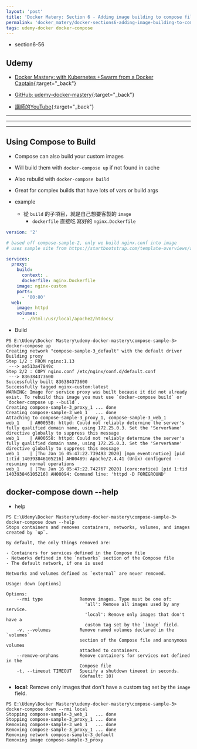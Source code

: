 ```yaml
---
layout: 'post'
title: 'Docker Matery: Section 6 - Adding image building to compose files'
permalink: 'docker_matery/docker-sections6-adding-image-building-to-compose-files'
tags: udemy-docker docker-compose
---
```


- section6-56

## Udemy

- [Docker Mastery: with Kubernetes +Swarm from a Docker Captain](https://www.udemy.com/course/docker-mastery/){:target="_back"}

- [GitHub: udemy-docker-mastery](https://github.com/BretFisher/udemy-docker-mastery){:target="_back"}

- [講師的YouTube](https://www.youtube.com/channel/UC0NErq0RhP51iXx64ZmyVfg){:target="_back"}

---
---
---

## Using Compose to Build

- Compose can also build your custom images
- Will build them with `docker-compose up` if not found in cache
- Also rebuild with `docker-compose build`
- Great for complex builds that have lots of vars or build args


- example

  - 從 `build` 的子項目，就是自己想要客製的 `image`
      - `dockerfile` 直接吃 寫好的 `nginx.Dockerfile`

~~~yml
version: '2'

# based off compose-sample-2, only we build nginx.conf into image
# uses sample site from https://startbootstrap.com/template-overviews/agency/

services:
  proxy:
    build:
      context: .
      dockerfile: nginx.Dockerfile
    image: nginx-custom
    ports:
      - '80:80'
  web:
    image: httpd
    volumes:
      - ./html:/usr/local/apache2/htdocs/
~~~


- Build

~~~
PS E:\Udemy\Docker Mastery\udemy-docker-mastery\compose-sample-3> docker-compose up
Creating network "compose-sample-3_default" with the default driver
Building proxy
Step 1/2 : FROM nginx:1.13
 ---> ae513a47849c
Step 2/2 : COPY nginx.conf /etc/nginx/conf.d/default.conf
 ---> 836384373600
Successfully built 836384373600
Successfully tagged nginx-custom:latest
WARNING: Image for service proxy was built because it did not already exist. To rebuild this image you must use `docker-compose build` or `docker-compose up --build`.
Creating compose-sample-3_proxy_1 ... done                                                                                                                                                                         Creating compose-sample-3_web_1   ... done                                                                                                                                                                         Attaching to compose-sample-3_proxy_1, compose-sample-3_web_1
web_1    | AH00558: httpd: Could not reliably determine the server's fully qualified domain name, using 172.25.0.3. Set the 'ServerName' directive globally to suppress this message
web_1    | AH00558: httpd: Could not reliably determine the server's fully qualified domain name, using 172.25.0.3. Set the 'ServerName' directive globally to suppress this message
web_1    | [Thu Jan 16 05:47:22.739493 2020] [mpm_event:notice] [pid 1:tid 140393846105216] AH00489: Apache/2.4.41 (Unix) configured -- resuming normal operations
web_1    | [Thu Jan 16 05:47:22.742767 2020] [core:notice] [pid 1:tid 140393846105216] AH00094: Command line: 'httpd -D FOREGROUND'
~~~



## docker-compose down --help

- help

~~~
PS E:\Udemy\Docker Mastery\udemy-docker-mastery\compose-sample-3> docker-compose down --help
Stops containers and removes containers, networks, volumes, and images
created by `up`.

By default, the only things removed are:

- Containers for services defined in the Compose file
- Networks defined in the `networks` section of the Compose file
- The default network, if one is used

Networks and volumes defined as `external` are never removed.

Usage: down [options]

Options:
    --rmi type              Remove images. Type must be one of:
                              'all': Remove all images used by any service.
                              'local': Remove only images that don't have a
                              custom tag set by the `image` field.
    -v, --volumes           Remove named volumes declared in the `volumes`
                            section of the Compose file and anonymous volumes
                            attached to containers.
    --remove-orphans        Remove containers for services not defined in the
                            Compose file
    -t, --timeout TIMEOUT   Specify a shutdown timeout in seconds.
                            (default: 10)
~~~

- __local__: Remove only images that don't have a custom tag set by the `image` field.

~~~
PS E:\Udemy\Docker Mastery\udemy-docker-mastery\compose-sample-3> docker-compose down --rmi local
Stopping compose-sample-3_web_1   ... done                                                              
Stopping compose-sample-3_proxy_1 ... done                                                              
Removing compose-sample-3_web_1   ... done                                                              
Removing compose-sample-3_proxy_1 ... done                                                             
Removing network compose-sample-3_default
Removing image compose-sample-3_proxy
~~~